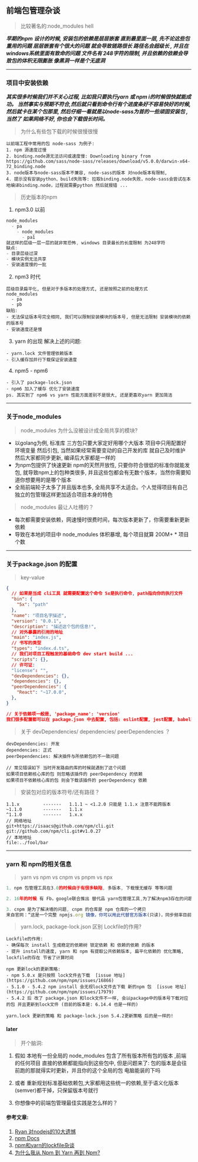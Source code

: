 ## 前端包管理杂谈

> 比较著名的:node_modules hell 

***早期的npm 设计的时候, 安装包的依赖是层层嵌套 直到最里面一层, 先不论这些包重用的问题 层层嵌套有个很大的问题 就会导致链路很长 路径名会超级长 , 并且在windows系统里面有致命的问题 文件名有 248字符的限制, 并且依赖的依赖会导致包的体积无限膨胀 像黑洞一样是个无底洞***

---
### 项目中安装依赖

***其实很多时候我们并不关心过程, 比如我只要执行yarn 或 npm i的时候很快就能成功。 当然事实与预期不符合,然后就只看到命令行有个进度条好不容易快好的时候, 然后就卡在某个包那里, 然后仔细一看就是以node-sass为首的一些顽固安装包 , 当然了 如果网络不好, 你也会下载很长时间。***

> 为什么有些包下载的时候很慢很慢

```
以前端工程中常用的包 node-sass 为例子:
1. npm 源速度过慢
2. binding.node源无法访问或速度慢: Downloading binary from https://github.com/sass/node-sass/releases/download/v5.0.0/darwin-x64-72_binding.node
3. node版本与node-sass版本不兼容, node-sass的版本 对node版本有限制,
4. 提示没有安装python、build失败等: 拉取binding.node失败，node-sass会尝试在本地编译binding.node，过程就需要python 然后就报错 ...
```

> 历史版本的npm

1. npm3.0 以前
```js
node_modules
  - pa
    - node_modules
      - pa1
就这样的层级一层一层的就非常恐怖, windows 目录最长的长度限制 为248字符
缺点:
- 目录层级过深
- 模块实例无法共享
- 安装速度慢的一批
```

2. npm3 时代
```
层级目录扁平化, 但是对于多版本的处理方式, 还是按照之前的处理方式
node_modules
  - pa
  - pb
缺陷:
- 无法保证版本号完全相同, 我们可以限制安装模块的版本号, 但是无法限制 安装模块的依赖的版本号
- 安装速度还是慢
```

3. yarn 的出现 解决上述的问题:
```
- yarn.lock 文件管理依赖版本
- 引入缓存加并行下载保证安装速度
```

4. npm5 - npm6
```
- 引入了 package-lock.json 
- npm6 加入了缓存 优化了安装速度
ps. 其实到了 npm6 vs yarn 性能方面差别不是很大, 还是更喜欢yarn 更加简洁
```

---

### 关于node_modules 

> node_modules 为什么没被设计成全局共享的模块?
  - 以golang为例, 标准库 三方包只要大家定好用哪个大版本 项目中只用配置好环境变量 然后引包, 当然如果经常需要变动的自己开发的库 就自己及时维护 然后大家都同步更新, 编译后大家都是一样的
  - 为npm包提供了快速更新 npm的天然开放性, 只要你符合很低的标准你就能发包, 就导致npm上的包种类很多, 并且这些包都会有无数个版本，当然你需要知道你想要用的是哪个版本 
  - 全局前端轮子太多了并且版本也多, 全局共享不太适合。个人觉得项目有自己独立的包管理这样更加适合项目本身的特色


> node_modules 最让人吐槽的？
  - 每次都需要安装依赖，网速慢时很费时间，每次版本更新了，你需要重新更新依赖
  - 导致在本地的项目中 node_modules 体积暴增, 每个项目就算 200M+ * 项目个数 

---
### 关于package.json 的配置

> key-value
```json
{
  // 如果是当成 cli工具 就需要配置这个命令 5x是执行命令, path指向你的执行文件
  "bin": {
    "5x": "path"
  },
  "name": "项目名字描述",
  "version": "0.0.1",
  "description": "描述这个包的信息!",
  // 对外暴露的引用的地址 
  "main": "index.js",
  // 书写的类型
  "types": "index.d.ts",
  // 我们对项目工程触发的基础命令 dev start build ...
  "scripts": {},
  // 许可证: 
  "license": "",
  "devDependencies": {},
  "dependencies": {},
  "peerDependencies": {
    "React": "~17.0.0",
  },  
}

// 关于依赖项一般是, 'package_name': 'version'
我们很多配置都可以在 package.json 中去配置, 包括: eslint配置, jest配置, babel配置,husky配置等等的 配置信息 但是这些还是建议丢出去去配置, 要不然搞的package.json 比较乱
```

> 关于 devDependencies/ dependencies/ peerDependencies ？

```
devDependencies: 开发
dependencies: 正式
peerDependencies: 解决插件与所依赖包的不一致问题

// 常见错误如下 当时开发路由的库的时候就遇到了这个问题
如果项目依赖核心库的包 则忽略该插件的 peerDependency 的依赖
如果项目不依赖核心库的包 则会下载该插件的 peerDependency 依赖
```

> 安装包对应的版本符号/还有路径？

```
1.1.x         -------   1.1.1 ~ <1.2.0 只能是 1.1.x 注意不能跨版本
~1.1.0        -------   1.1.x 
^1.1.0        -------   1.x.x 
// 网络地址
git+https://isaacs@github.com/npm/cli.git
git://github.com/npm/cli.git#v1.0.27
// 本地地址
file:../fool/bar
```
---

### yarn 和 npm的相关信息

> yarn vs npm vs cnpm vs pnpm vs npx

```js
1. npm 包管理工具在3.0的时候由于有很多缺陷, 多版本, 下载慢无缓存 等等问题

2. 16年的时候 有 Fb，google联合推出 替代品 yarn包管理工具,为了解决npm3存在的问题而诞生

3. cnpm 是为了解决墙的问题, cnpm 的仓库是 npm 仓库的一个拷贝
来自官网：“这是一个完整 npmjs.org 镜像，你可以用此代替官方版本(只读)，同步频率目前为 10分钟 一次以保证尽量与官方服务同步。”
```

> yarn.lock, package-lock.json 区别 Lockfile的作用?

```
Lockfile的作用: 
- 确保每次 install 生成稳定的依赖树 锁定依赖 和 依赖的依赖 的版本
- 提升 install的速度, yarn 和 npm 有提取公共依赖版本, 扁平化依赖的 优化策略, lockfile的存在 节省了计算时间

npm 更新lock的更新策略:
- npm 5.0.x 是只按照 lock文件去下载  [issue 地址](https://github.com/npm/npm/issues/16866)
- 5.1.0 - 5.4.2 npm install 会无视lock文件去下载 新的npm 包  [issue 地址](https://github.com/npm/npm/issues/17979)
- 5.4.2 后 改了 package.json 和lock文件不一样, 会以package中的版本号下载对应的包 并且更新到lock文件 (目前的版本是: 6.14.4 也是一样的)

yarn.lock 更新的策略 和 package-lock.json 5.4.2更新策略 后的是一样的!
```

#### later

> 开个脑洞:

1. 假如 本地有一份全局的 node_modules 包含了所有版本所有包的版本 ,前端的任何项目 直接的依赖都能指向到这些包中, 但是问题来了: 包的版本是会往前跑的那就得实时更新，并且你的这个全局的包 电脑能装的下吗

2. 或者 重新规划标准基础依赖包,大家都用这些统一的依赖,至于语义化版本(semver)都干掉，只保留版本号就行

3. 你想像中的前端包管理最佳实践是怎么样的？


#### 参考文章:

1. [Ryan 对nodejs的10大遗憾](https://medium.com/@imior/10-things-i-regret-about-node-js-ryan-dahl-2ba71ff6b4dc)
2. [npm Docs](https://docs.npmjs.com/cli/v6/configuring-npm/folders)
3. [npm和yarn的lockfile杂谈](https://zhuanlan.zhihu.com/p/260094037)
4. [为什么我从 Npm 到 Yarn 再到 Npm?](https://blog.xgheaven.com/2018/05/03/npm-to-yarn-to-npm/)